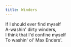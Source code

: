 ```yaml
---
title: Winders
---
```


If I should ever find myself  
A-washin' dirty winders,  
I think that I'd confine myself  
To washin' ol' Max Enders'.
